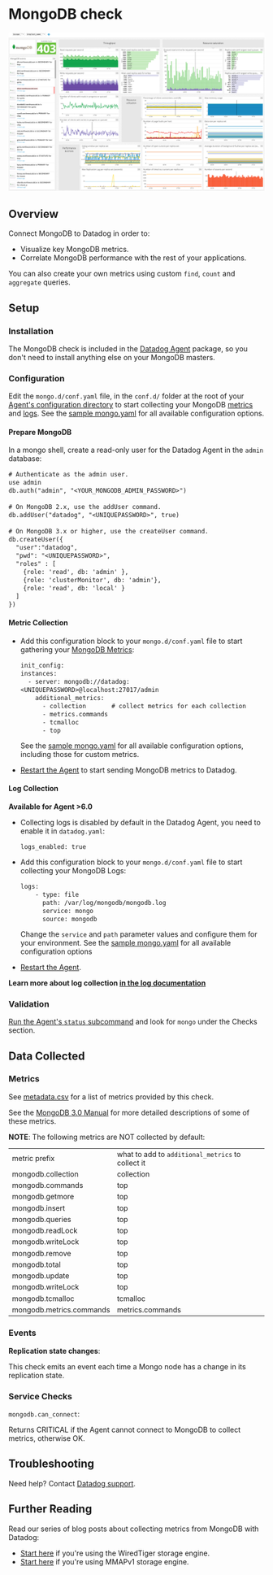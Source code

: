 # MongoDB check

![MongoDB Dashboard][1]

## Overview

Connect MongoDB to Datadog in order to:

* Visualize key MongoDB metrics.
* Correlate MongoDB performance with the rest of your applications.

You can also create your own metrics using custom `find`, `count` and `aggregate` queries.

## Setup
### Installation

The MongoDB check is included in the [Datadog Agent][2] package, so you don't need to install anything else on your MongoDB masters.

### Configuration

Edit the `mongo.d/conf.yaml` file, in the `conf.d/` folder at the root of your [Agent's configuration directory][3] to start collecting your MongoDB [metrics](#metric-collection) and [logs](#log-collection).  See the [sample mongo.yaml][4] for all available configuration options.

#### Prepare MongoDB

In a mongo shell, create a read-only user for the Datadog Agent in the `admin` database:

```
# Authenticate as the admin user.
use admin
db.auth("admin", "<YOUR_MONGODB_ADMIN_PASSWORD>")

# On MongoDB 2.x, use the addUser command.
db.addUser("datadog", "<UNIQUEPASSWORD>", true)

# On MongoDB 3.x or higher, use the createUser command.
db.createUser({
  "user":"datadog",
  "pwd": "<UNIQUEPASSWORD>",
  "roles" : [
    {role: 'read', db: 'admin' },
    {role: 'clusterMonitor', db: 'admin'},
    {role: 'read', db: 'local' }
  ]
})
```

#### Metric Collection

* Add this configuration block to your `mongo.d/conf.yaml` file to start gathering your [MongoDB Metrics](#metrics):

  ```
  init_config:
  instances:
    - server: mongodb://datadog:<UNIQUEPASSWORD>@localhost:27017/admin
      additional_metrics:
        - collection       # collect metrics for each collection
        - metrics.commands
        - tcmalloc
        - top
  ```
  See the [sample mongo.yaml][4] for all available configuration options, including those for custom metrics.

* [Restart the Agent][5] to start sending MongoDB metrics to Datadog.

#### Log Collection

**Available for Agent >6.0**

* Collecting logs is disabled by default in the Datadog Agent, you need to enable it in `datadog.yaml`:

  ```
  logs_enabled: true
  ```

* Add this configuration block to your `mongo.d/conf.yaml` file to start collecting your MongoDB Logs:

  ```
  logs:
      - type: file
        path: /var/log/mongodb/mongodb.log
        service: mongo
        source: mongodb
  ```
  Change the `service` and `path` parameter values and configure them for your environment.
  See the [sample mongo.yaml][4] for all available configuration options

* [Restart the Agent][5].

**Learn more about log collection [in the log documentation][6]**

### Validation

[Run the Agent's `status` subcommand][7] and look for `mongo` under the Checks section.

## Data Collected
### Metrics

See [metadata.csv][8] for a list of metrics provided by this check.

See the [MongoDB 3.0 Manual][9] for more detailed descriptions of some of these metrics.

**NOTE**: The following metrics are NOT collected by default:

|                          |                                                   |
| ---                      | ---                                               |
| metric prefix            | what to add to `additional_metrics` to collect it |
| mongodb.collection       | collection                                        |
| mongodb.commands         | top                                               |
| mongodb.getmore          | top                                               |
| mongodb.insert           | top                                               |
| mongodb.queries          | top                                               |
| mongodb.readLock         | top                                               |
| mongodb.writeLock        | top                                               |
| mongodb.remove           | top                                               |
| mongodb.total            | top                                               |
| mongodb.update           | top                                               |
| mongodb.writeLock        | top                                               |
| mongodb.tcmalloc         | tcmalloc                                          |
| mongodb.metrics.commands | metrics.commands                                  |

### Events

**Replication state changes**:

This check emits an event each time a Mongo node has a change in its replication state.

### Service Checks

`mongodb.can_connect`:

Returns CRITICAL if the Agent cannot connect to MongoDB to collect metrics, otherwise OK.

## Troubleshooting
Need help? Contact [Datadog support][10].

## Further Reading
Read our series of blog posts about collecting metrics from MongoDB with Datadog:

* [Start here][11] if you're using the WiredTiger storage engine.
* [Start here][12] if you're using MMAPv1 storage engine.


[1]: https://raw.githubusercontent.com/DataDog/integrations-core/master/mongo/images/mongo_dashboard.png
[2]: https://app.datadoghq.com/account/settings#agent
[3]: https://docs.datadoghq.com/agent/guide/agent-configuration-files/?tab=agentv6#agent-configuration-directory
[4]: https://github.com/DataDog/integrations-core/blob/master/mongo/datadog_checks/mongo/data/conf.yaml.example
[5]: https://docs.datadoghq.com/agent/guide/agent-commands/?tab=agentv6#start-stop-and-restart-the-agent
[6]: https://docs.datadoghq.com/logs
[7]: https://docs.datadoghq.com/agent/guide/agent-commands/?tab=agentv6#agent-status-and-information
[8]: https://github.com/DataDog/integrations-core/blob/master/mongo/metadata.csv
[9]: https://docs.mongodb.org/manual/reference/command/dbStats
[10]: https://docs.datadoghq.com/help
[11]: https://www.datadoghq.com/blog/monitoring-mongodb-performance-metrics-wiredtiger
[12]: https://www.datadoghq.com/blog/monitoring-mongodb-performance-metrics-mmap
